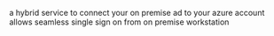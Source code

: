 
a hybrid service to connect your on premise ad to your azure account
allows seamless single sign on from on premise workstation 